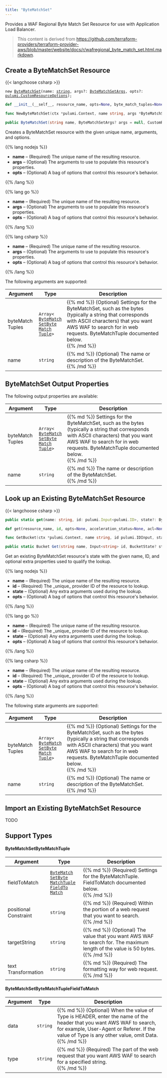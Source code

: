 ```yaml
---
title: "ByteMatchSet"
---
```


<!-- WARNING: this file was generated by the Pulumi Terraform Bridge (tfgen) Tool. -->
<!-- Do not edit by hand unless you're certain you know what you are doing! -->

<style>
  table td p { margin-top: 0; margin-bottom: 0; }
</style>

Provides a WAF Regional Byte Match Set Resource for use with Application Load Balancer.

> This content is derived from https://github.com/terraform-providers/terraform-provider-aws/blob/master/website/docs/r/wafregional_byte_match_set.html.markdown.


## Create a ByteMatchSet Resource

{{< langchoose csharp >}}

<div class="highlight"><pre class="chroma"><code class="language-typescript" data-lang="typescript"><span class="k">new</span> <span class="nx"><a href=/docs/reference/pkg/nodejs/pulumi/aws/s3/#ByteMatchSet>ByteMatchSet</a></span><span class="p">(</span><span class="nx">name</span>: <span class="kt"><a href=https://developer.mozilla.org/en-US/docs/Web/JavaScript/Reference/Global_Objects/String>string</a></span><span class="p">,</span> <span class="nx">args?</span>: <span class="kt"><a href=/docs/reference/pkg/nodejs/pulumi/aws/s3/#ByteMatchSetArgs>ByteMatchSetArgs</a></span><span class="p">,</span> <span class="nx">opts?</span>: <span class="kt"><a href=/docs/reference/pkg/nodejs/pulumi/pulumi/#CustomResourceOptions>pulumi.CustomResourceOptions</a></span><span class="p">);</span></code></pre></div>

```python
def __init__(__self__, resource_name, opts=None, byte_match_tuples=None, name=None, __props__=None)
```

```go
func NewByteMatchSet(ctx *pulumi.Context, name string, args *ByteMatchSetArgs, opts ...pulumi.ResourceOption) (*ByteMatchSet, error)

```

```csharp
public ByteMatchSet(string name, ByteMatchSetArgs? args = null, CustomResourceOptions? options = null)

```

Creates a ByteMatchSet resource with the given unique name, arguments, and options.

{{% lang nodejs %}}
<ul class="pl-10">
    <li><strong>name</strong> &ndash; (Required) The unique name of the resulting resource.</li>
    <li><strong>args</strong> &ndash; (Optional) The arguments to use to populate this resource's properties.</li>
    <li><strong>opts</strong> &ndash; (Optional) A bag of options that control this resource's behavior.</li>
</ul>
{{% /lang %}}

{{% lang go %}}
<ul class="pl-10">
    <li><strong>name</strong> &ndash; (Required) The unique name of the resulting resource.</li>
    <li><strong>args</strong> &ndash; (Optional) The arguments to use to populate this resource's properties.</li>
    <li><strong>opts</strong> &ndash; (Optional) A bag of options that control this resource's behavior.</li>
</ul>
{{% /lang %}}

{{% lang csharp %}}
<ul class="pl-10">
    <li><strong>name</strong> &ndash; (Required) The unique name of the resulting resource.</li>
    <li><strong>args</strong> &ndash; (Optional) The arguments to use to populate this resource's properties.</li>
    <li><strong>opts</strong> &ndash; (Optional) A bag of options that control this resource's behavior.</li>
</ul>
{{% /lang %}}

The following arguments are supported:

<table class="ml-6">
    <thead>
        <tr>
            <th>Argument</th>
            <th>Type</th>
            <th>Description</th>
        </tr>
    </thead>
    <tbody>
        <tr>
            <td class="align-top">byte<wbr>Match<wbr>Tuples</td>
            <td class="align-top"><code>Array&lt;<wbr><a href="#bytematchsetbytematchtuple">Byte<wbr>Match<wbr>Set<wbr>Byte<wbr>Match<wbr>Tuple</a><wbr>&gt;</code></td>
            <td class="align-top">{{% md %}}
(Optional) Settings for the ByteMatchSet, such as the bytes (typically a string that corresponds with ASCII characters) that you want AWS WAF to search for in web requests. ByteMatchTuple documented below.

{{% /md %}}</td>
        </tr>
        <tr>
            <td class="align-top">name</td>
            <td class="align-top"><code>string</code></td>
            <td class="align-top">{{% md %}}
(Optional) The name or description of the ByteMatchSet.

{{% /md %}}</td>
        </tr>
    </tbody>
</table>

## ByteMatchSet Output Properties

The following output properties are available:

<table class="ml-6">
    <thead>
        <tr>
            <th>Argument</th>
            <th>Type</th>
            <th>Description</th>
        </tr>
    </thead>
    <tbody>
        <tr>
            <td class="align-top">byte<wbr>Match<wbr>Tuples</td>
            <td class="align-top"><code>Array&lt;<wbr><a href="#bytematchsetbytematchtuple">Byte<wbr>Match<wbr>Set<wbr>Byte<wbr>Match<wbr>Tuple</a><wbr>&gt;</code></td>
            <td class="align-top">{{% md %}}
Settings for the ByteMatchSet, such as the bytes (typically a string that corresponds with ASCII characters) that you want AWS WAF to search for in web requests. ByteMatchTuple documented below.

{{% /md %}}</td>
        </tr>
        <tr>
            <td class="align-top">name</td>
            <td class="align-top"><code>string</code></td>
            <td class="align-top">{{% md %}}
The name or description of the ByteMatchSet.

{{% /md %}}</td>
        </tr>
    </tbody>
</table>

## Look up an Existing ByteMatchSet Resource

{{< langchoose csharp >}}

```typescript
public static get(name: string, id: pulumi.Input<pulumi.ID>, state?: ByteMatchSetState, opts?: pulumi.CustomResourceOptions): ByteMatchSet;
```

```python
def get(resource_name, id, opts=None, acceleration_status=None, acl=None, arn=None, bucket=None, bucket_domain_name=None, bucket_prefix=None, bucket_regional_domain_name=None, cors_rules=None, force_destroy=None, hosted_zone_id=None, lifecycle_rules=None, loggings=None, object_lock_configuration=None, policy=None, region=None, replication_configuration=None, request_payer=None, server_side_encryption_configuration=None, tags=None, versioning=None, website=None, website_domain=None, website_endpoint=None)
```

```go
func GetBucket(ctx *pulumi.Context, name string, id pulumi.IDInput, state *BucketState, opts ...pulumi.ResourceOption) (*Bucket, error)
```

```csharp
public static Bucket Get(string name, Input<string> id, BucketState? state = null, CustomResourceOptions? options = null);
```

Get an existing ByteMatchSet resource's state with the given name, ID, and optional extra
properties used to qualify the lookup.

{{% lang nodejs %}}
<ul class="pl-10">
    <li><strong>name</strong> &ndash; (Required) The unique name of the resulting resource.</li>
    <li><strong>id</strong> &ndash; (Required) The _unique_ provider ID of the resource to lookup.</li>
    <li><strong>state</strong> &ndash; (Optional) Any extra arguments used during the lookup.</li>
    <li><strong>opts</strong> &ndash; (Optional) A bag of options that control this resource's behavior.</li>
</ul>
{{% /lang %}}

{{% lang go %}}
<ul class="pl-10">
    <li><strong>name</strong> &ndash; (Required) The unique name of the resulting resource.</li>
    <li><strong>id</strong> &ndash; (Required) The _unique_ provider ID of the resource to lookup.</li>
    <li><strong>state</strong> &ndash; (Optional) Any extra arguments used during the lookup.</li>
    <li><strong>opts</strong> &ndash; (Optional) A bag of options that control this resource's behavior.</li>
</ul>
{{% /lang %}}

{{% lang csharp %}}
<ul class="pl-10">
    <li><strong>name</strong> &ndash; (Required) The unique name of the resulting resource.</li>
    <li><strong>id</strong> &ndash; (Required) The _unique_ provider ID of the resource to lookup.</li>
    <li><strong>state</strong> &ndash; (Optional) Any extra arguments used during the lookup.</li>
    <li><strong>opts</strong> &ndash; (Optional) A bag of options that control this resource's behavior.</li>
</ul>
{{% /lang %}}

The following state arguments are supported:

<table class="ml-6">
    <thead>
        <tr>
            <th>Argument</th>
            <th>Type</th>
            <th>Description</th>
        </tr>
    </thead>
    <tbody>
        <tr>
            <td class="align-top">byte<wbr>Match<wbr>Tuples</td>
            <td class="align-top"><code>Array&lt;<wbr><a href="#bytematchsetbytematchtuple">Byte<wbr>Match<wbr>Set<wbr>Byte<wbr>Match<wbr>Tuple</a><wbr>&gt;</code></td>
            <td class="align-top">{{% md %}}
(Optional) Settings for the ByteMatchSet, such as the bytes (typically a string that corresponds with ASCII characters) that you want AWS WAF to search for in web requests. ByteMatchTuple documented below.

{{% /md %}}</td>
        </tr>
        <tr>
            <td class="align-top">name</td>
            <td class="align-top"><code>string</code></td>
            <td class="align-top">{{% md %}}
(Optional) The name or description of the ByteMatchSet.

{{% /md %}}</td>
        </tr>
    </tbody>
</table>

## Import an Existing ByteMatchSet Resource

TODO

## Support Types

#### ByteMatchSetByteMatchTuple

<table class="ml-6">
    <thead>
        <tr>
            <th>Argument</th>
            <th>Type</th>
            <th>Description</th>
        </tr>
    </thead>
    <tbody>
        <tr>
            <td class="align-top">field<wbr>To<wbr>Match</td>
            <td class="align-top"><code><a href="#bytematchsetbytematchtuplefieldtomatch">Byte<wbr>Match<wbr>Set<wbr>Byte<wbr>Match<wbr>Tuple<wbr>Field<wbr>To<wbr>Match</a></code></td>
            <td class="align-top">{{% md %}}
(Required) Settings for the ByteMatchTuple. FieldToMatch documented below.

{{% /md %}}</td>
        </tr>
        <tr>
            <td class="align-top">positional<wbr>Constraint</td>
            <td class="align-top"><code>string</code></td>
            <td class="align-top">{{% md %}}
(Required) Within the portion of a web request that you want to search.

{{% /md %}}</td>
        </tr>
        <tr>
            <td class="align-top">target<wbr>String</td>
            <td class="align-top"><code>string</code></td>
            <td class="align-top">{{% md %}}
(Optional) The value that you want AWS WAF to search for. The maximum length of the value is 50 bytes.

{{% /md %}}</td>
        </tr>
        <tr>
            <td class="align-top">text<wbr>Transformation</td>
            <td class="align-top"><code>string</code></td>
            <td class="align-top">{{% md %}}
(Required) The formatting way for web request.

{{% /md %}}</td>
        </tr>
    </tbody>
</table>

#### ByteMatchSetByteMatchTupleFieldToMatch

<table class="ml-6">
    <thead>
        <tr>
            <th>Argument</th>
            <th>Type</th>
            <th>Description</th>
        </tr>
    </thead>
    <tbody>
        <tr>
            <td class="align-top">data</td>
            <td class="align-top"><code>string</code></td>
            <td class="align-top">{{% md %}}
(Optional) When the value of Type is HEADER, enter the name of the header that you want AWS WAF to search, for example, User-Agent or Referer. If the value of Type is any other value, omit Data.

{{% /md %}}</td>
        </tr>
        <tr>
            <td class="align-top">type</td>
            <td class="align-top"><code>string</code></td>
            <td class="align-top">{{% md %}}
(Required) The part of the web request that you want AWS WAF to search for a specified string.

{{% /md %}}</td>
        </tr>
    </tbody>
</table>

